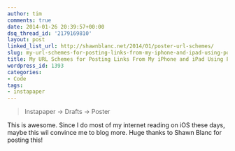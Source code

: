 ```yaml
---
author: tim
comments: true
date: 2014-01-26 20:39:57+00:00
dsq_thread_id: '2179169810'
layout: post
linked_list_url: http://shawnblanc.net/2014/01/poster-url-schemes/
slug: my-url-schemes-for-posting-links-from-my-iphone-and-ipad-using-poster
title: My URL Schemes for Posting Links From My iPhone and iPad Using Poster
wordpress_id: 1393
categories:
- Code
tags:
- instapaper
---
```


> Instapaper → Drafts → Poster

This is awesome. Since I do most of my internet reading on iOS these days,
maybe this wil convince me to blog more. Huge thanks to Shawn Blanc for
posting this!
